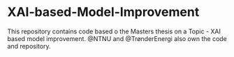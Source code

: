 # XAI-based-Model-Improvement
This repository contains code based o the Masters thesis on a Topic - XAI based model improvement. @NTNU and @TrønderEnergi also own the code and repository.
